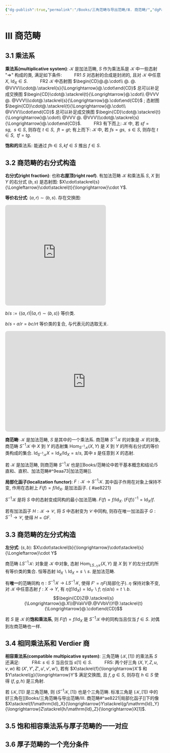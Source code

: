 ```yaml
---
{"dg-publish":true,"permalink":"/Books/三角范畴与导出范畴/Ⅲ. 商范畴/","dgPassFrontmatter":true,"created":"2024-07-23T13:31:58.989+08:00","updated":"2024-07-28T20:37:00.430+08:00"}
---
```


# Ⅲ 商范畴

## 3.1 乘法系

**乘法系(multiplicative system)**: $\mathcal{K}$ 是加法范畴, $S$ 作为乘法系是 $\mathcal{K}$ 中一些态射 "$\Rightarrow$" 构成的类, 满足如下条件:
$\qquad$ FR1 $S$ 对态射的合成是封闭的, 且对 $\mathcal{K}$ 中任意 $X$,  $\mathrm{Id}_X \in S$.
$\qquad$ FR2 $\mathcal{K}$ 中态射图 $\begin{CD}@.@.\cdot\\ @. @. @VVV\\\cdot@.\stackrel{s}{\Longrightarrow}@.\cdot\end{CD}$ 总可以补足成交换图 $\begin{CD}\cdot@.\stackrel{t}{\Longrightarrow}@.\cdot\\ @VVV @. @VVV\\\cdot@.\stackrel{s}{\Longrightarrow}@.\cdot\end{CD}$ ; 态射图 $\begin{CD}\cdot@.\stackrel{t}{\Longrightarrow}@.\cdot\\ @VVV\\\cdot\end{CD}$ 总可以补足成交换图 $\begin{CD}\cdot@.\stackrel{t}{\Longrightarrow}@.\cdot\\ @VVV @. @VVV\\\cdot@.\stackrel{s}{\Longrightarrow}@.\cdot\end{CD}$.
$\qquad$ FR3 有下而上: $\mathcal{K}$ 中, 若 $sf=sg,\ \ s\in S$, 则存在 $t \in S,\ \ ft=gt$; 有上而下: $\mathcal{K}$ 中, 若 $fs=gs,\ \ s\in S$, 则存在 $t \in S,\ \ tf=tg$.

**饱和的**乘法系: 能通过 $fh \in S, kf \in S$ 推出 $f \in S$.

## 3.2 商范畴的右分式构造

**右分式(right fraction)**: 也称**右屋顶(right roof)**. 有加法范畴 $\mathcal{K}$ 和乘法系 $S$, $X$ 到 $Y$ 的右分式 $(b,s)$ 是态射图: $X\cdot\stackrel{s}{\Longleftarrow}\cdot\stackrel{t}{\longrightarrow}\cdot Y$.

**等价右分式**: $(a,r)\sim(b,s)$. 存在交换图:
<iframe class="quiver-embed" src="https://q.uiver.app/#q=WzAsNSxbMSwxLCJcXGNkb3QiXSxbMiwxLCJcXGNkb3QgWSJdLFswLDEsIlhcXGNkb3QiXSxbMSwwLCJcXGNkb3QiXSxbMSwyLCJcXGNkb3QiXSxbMCwxLCJ1JyJdLFswLDIsInUiLDIseyJsZXZlbCI6Mn1dLFswLDQsImgiXSxbMywyLCJyIiwyLHsibGV2ZWwiOjJ9XSxbNCwyLCJzIiwwLHsibGV2ZWwiOjJ9XSxbNCwxLCJiIiwyXSxbMywxLCJhIl0sWzAsMywiaSIsMl1d&embed" width="324" height="324" style="border-radius: 8px; border: none;"></iframe>

$b/s:=\{ (a,r)|(a,r)\sim(b,s) \}$ 等价类.

$b/s\circ a/r=bc/rt$ 等价类的复合, 与代表元的选取无关.
<iframe class="quiver-embed" src="https://q.uiver.app/#q=WzAsNixbMiwwLCJcXGNkb3QiXSxbMSwxLCJcXGNkb3QiXSxbMCwyLCJYXFxjZG90Il0sWzIsMiwiWVxcY2RvdCJdLFs0LDIsIlxcY2RvdCBaIl0sWzMsMSwiXFxjZG90Il0sWzAsMSwidCIsMix7ImxldmVsIjoyfV0sWzEsMiwiciIsMix7ImxldmVsIjoyfV0sWzAsNSwiYyJdLFs1LDQsImIiXSxbMSwzLCJhIl0sWzUsMywicyIsMix7ImxldmVsIjoyfV1d&embed" width="516" height="324" style="border-radius: 8px; border: none;"></iframe>

**商范畴**: $\mathcal{K}$ 是加法范畴, $S$ 是其中的一个乘法系. 商范畴 $S^{-1}\mathcal{K}$ 的对象是 $\mathcal{K}$ 的对象, 商范畴 $S^{-1}\mathcal{K}$ 中 $X$ 到 $Y$ 的态射集 $\mathrm{Hom}_{S^{-1}\mathcal{K}}(X,Y)$ 是 $X$ 到 $Y$ 的所有右分式的等价类构成的集合. $\mathrm{Id}_{S^{-1}\mathcal{K}}X=\mathrm{Id}_X/\mathrm{Id}_X=s/s$, 其中 $s$ 是任意到 $X$ 的态射. 

若 $\mathcal{K}$ 是加法范畴, 则商范畴 $S^{-1}\mathcal{K}$ 也是[[Books/范畴论中若干基本概念和结论/5 直和、直积、加法范畴#^9eaa73\|加法范畴]].

**局部化函子(localization functor)**: $F:\mathcal{K}\rightarrow S^{-1}\mathcal{K}$. 其中函子作用在对象上保持不变, 作用在态射上 $F(f)=f/\mathrm{Id}_X$. 是加法函子.
{ #ae8221}


 $S^{-1}\mathcal{K}$ 是将 $S$ 中的态射变成同构的最小加法范畴.  $F(f)=f/\mathrm{Id}_X$.  $(F(f))^{-1}=\mathrm{Id}_X/f$.

若有加法函子 $H:\mathcal{K}\rightarrow \mathcal{C}$, 将 $S$ 中态射变为 $\mathcal{C}$ 中同构, 则存在唯一加法函子 $G:S^{-1}\rightarrow \mathcal{C}$, 使得 $H=GF$.

## 3.3 商范畴的左分式构造

**左分式**: $(s,b)$:  $X\cdot\stackrel{b}{\longrightarrow}\cdot\stackrel{s}{\Longleftarrow}\cdot Y$ 

商范畴 $LS^{-1}\mathcal{K}$: 对象是 $\mathcal{K}$ 中对象, 态射 $\mathrm{Hom}_{LS_{-1}\mathcal{K}}(X,Y)$ 是 $X$ 到 $Y$ 的左分式的所有等价类的集合. 恒等态射 $\mathrm{Id}_X \backslash \mathrm{Id}_X=s \backslash s$. 是加法范畴.

有**唯一**的范畴同构 $\eta:S^{-1}\mathcal{K}\rightarrow LS^{-1}\mathcal{K}$, 使得 $F'=\eta F$(局部化子). $\eta$ 保持对象不变, 对 $\mathcal{K}$ 中任意态射 $f:X\rightarrow Y$, 有 $\eta(f/\mathrm{Id}_X)=\mathrm{Id}_Y\backslash f$; $\eta(a/s)=t\backslash b$.
$$\begin{CD}Z@.\stackrel{s}{\Longrightarrow}@.X\\@VaVV@.@VVbV\\Y@.\stackrel{t}{\Longrightarrow}@.\cdot\end{CD}$$

若 $S$ 是 $\mathcal{K}$ 的**饱和乘法系**, 则 $F(f)=f/\mathrm{Id}_X$ 是 $S^{-1}\mathcal{K}$ 中的同构当且仅当 $f\in S$. 对偶到左商范畴也一样.

## 3.4 相同乘法系和 Verdier 商

**相容乘法系(compatible multipicative system)**: 三角范畴 $(\mathcal{K},[1])$ 的乘法系 $S$ 还满足:
$\qquad$ FR4:  $s \in S$ 当且仅当 $s[1] \in S$.
$\qquad$ FR5: 两个好三角 $(X,Y,Z,u,v,w)$ 和 $(X',Y',Z',u',v',w')$, 若有 $X\stackrel{f}{\longrightarrow}X'$ 和 $Y\stackrel{g}{\longrightarrow}Y'$ 满足交换图, 且 $f,g \in S$, 则存在 $h \in S$ 使得 $(f,g,h)$ 是三角射.

若 $(\mathcal{K},[1])$ 是三角范畴, 则 $(S^{-1}\mathcal{K},[1])$ 也是个三角范畴. 标准三角是 $(\mathcal{K},[1])$ 中的好三角在[[Books/三角范畴与导出范畴/Ⅲ. 商范畴#^ae8221\|局部化函子]]下的像 $X\stackrel{f/\mathrm{Id}_X}{\longrightarrow}Y\stackrel{g/\mathrm{Id}_Y}{\longrightarrow}Z\stackrel{h/\mathrm{Id}_Z}{\longrightarrow}X[1]$.

## 3.5 饱和相容乘法系与厚子范畴的一一对应

## 3.6 厚子范畴的一个充分条件